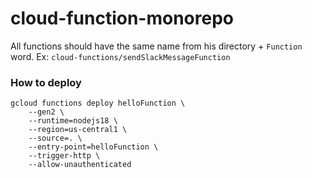 # cloud-function-monorepo

All functions should have the same name from his directory + `Function` word. Ex:
`cloud-functions/sendSlackMessageFunction`

### How to deploy

```
gcloud functions deploy helloFunction \
    --gen2 \
    --runtime=nodejs18 \
    --region=us-central1 \
    --source=. \
    --entry-point=helloFunction \
    --trigger-http \
    --allow-unauthenticated
```